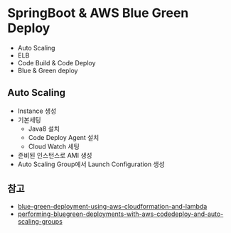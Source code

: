 # SpringBoot & AWS Blue Green Deploy

* Auto Scaling
* ELB
* Code Build & Code Deploy
* Blue & Green deploy


## Auto Scaling

* Instance 생성
* 기본세팅
  * Java8 설치
  * Code Deploy Agent 설치
  * Cloud Watch 세팅
* 준비된 인스턴스로 AMI 생성
* Auto Scaling Group에서 Launch Configuration 생성

## 참고

* [blue-green-deployment-using-aws-cloudformation-and-lambda](https://blog.powerupcloud.com/blue-green-deployment-using-aws-cloudformation-and-lambda-1555054aab3a)
* [performing-bluegreen-deployments-with-aws-codedeploy-and-auto-scaling-groups](https://aws.amazon.com/ko/blogs/devops/performing-bluegreen-deployments-with-aws-codedeploy-and-auto-scaling-groups/)